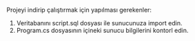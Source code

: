 Projeyi indirip çalıştırmak için yapılması gerekenler:

1) Veritabanını script.sql dosyası ile sunucunuza import edin.
2) Program.cs dosyasının içineki sunucu bilgilerini kontorl edin.
